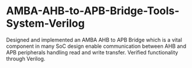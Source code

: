 # AMBA-AHB-to-APB-Bridge-Tools-System-Verilog
Designed and implemented an AMBA AHB to APB Bridge which is a vital component in many SoC design enable communication between AHB and APB peripherals handling read and write transfer. Verified functionality through Verilog.
